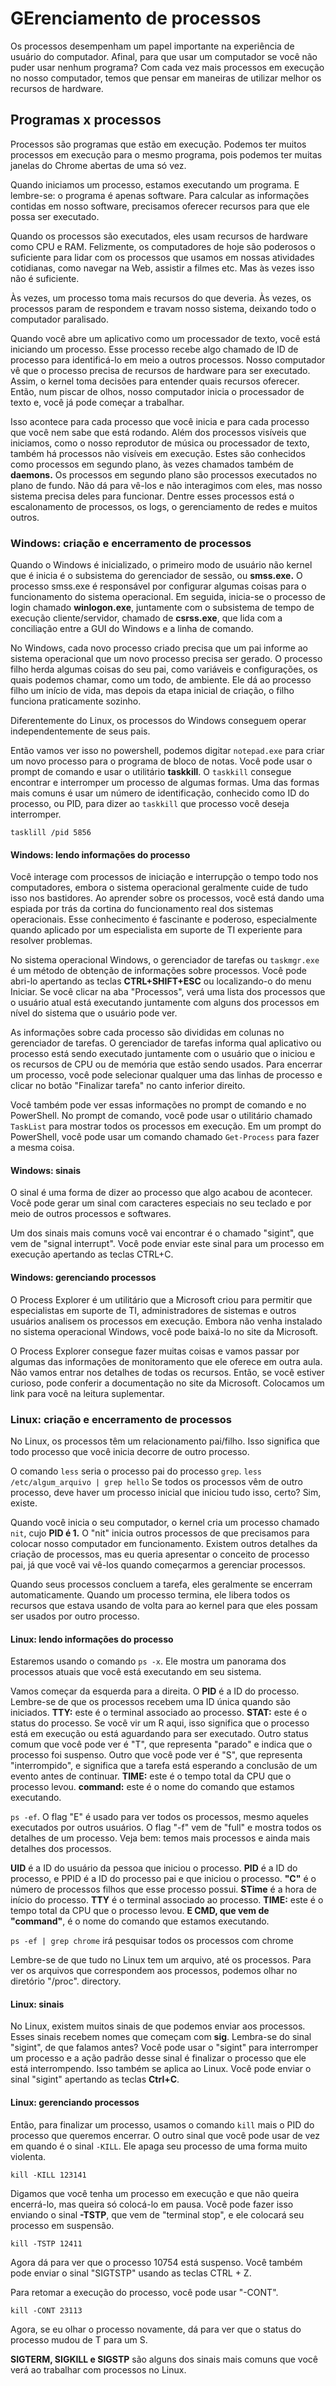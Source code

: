 # GErenciamento de processos

Os processos desempenham um papel importante na experiência de usuário do computador. Afinal, para que usar um computador se você não puder usar nenhum programa? Com cada vez mais processos em execução no nosso computador, temos que pensar em maneiras de utilizar melhor os recursos de hardware.

## Programas x processos

Processos são programas que estão em execução. Podemos ter muitos processos em execução para o mesmo programa, pois podemos ter muitas janelas do Chrome abertas de uma só vez. 

Quando iniciamos um processo, estamos executando um programa. E lembre-se: o programa é apenas software. Para calcular as informações contidas em nosso software, precisamos oferecer recursos para que ele possa ser executado.

Quando os processos são executados, eles usam recursos de hardware como CPU e RAM. Felizmente, os computadores de hoje são poderosos o suficiente para lidar com os processos que usamos em nossas atividades cotidianas, como navegar na Web, assistir a filmes etc. Mas às vezes isso não é suficiente.

Às vezes, um processo toma mais recursos do que deveria. Às vezes, os processos param de respondem e travam nosso sistema, deixando todo o computador paralisado.

Quando você abre um aplicativo como um processador de texto, você está iniciando um processo. Esse processo recebe algo chamado de ID de processo para identificá-lo em meio a outros processos. Nosso computador vê que o processo precisa de recursos de hardware para ser executado.
Assim, o kernel toma decisões para entender quais recursos oferecer. Então, num piscar de olhos, nosso computador inicia o processador de texto e, você já pode começar a trabalhar.

Isso acontece para cada processo que você inicia e para cada processo que você nem sabe que está rodando. Além dos processos visíveis que iniciamos, como o nosso reprodutor de música ou processador de texto, também há processos não visíveis em execução.
Estes são conhecidos como processos em segundo plano, às vezes chamados também de **daemons.** Os processos em segundo plano são processos executados no plano de fundo. Não dá para vê-los e não interagimos com eles, mas nosso sistema precisa deles para funcionar.
Dentre esses processos está o escalonamento de processos, os logs, o gerenciamento de redes e muitos outros.

### Windows: criação e encerramento de processos

Quando o Windows é inicializado, o primeiro modo de usuário não kernel que é inicia é o subsistema do gerenciador de sessão, ou **smss.exe.** O processo smss.exe é responsável por configurar algumas coisas para o funcionamento do sistema operacional.
Em seguida, inicia-se o processo de login chamado **winlogon.exe**, juntamente com o subsistema de tempo de execução cliente/servidor, chamado de **csrss.exe**, que lida com a conciliação entre a GUI do Windows e a linha de comando.

No Windows, cada novo processo criado precisa que um pai informe ao sistema operacional que um novo processo precisa ser gerado. O processo filho herda algumas coisas do seu pai, como variáveis e configurações, os quais podemos chamar, como um todo, de ambiente. Ele dá ao processo filho um início de vida, mas depois da etapa inicial de criação, o filho funciona praticamente sozinho.

Diferentemente do Linux, os processos do Windows conseguem operar independentemente de seus pais.

Então vamos ver isso no powershell, podemos digitar `notepad.exe` para criar um novo processo para o programa de bloco de notas.
Você pode usar o prompt de comando e usar o utilitário **taskkill**. O `taskkill` consegue encontrar e interromper um processo de algumas formas. Uma das formas mais comuns é usar um número de identificação, conhecido como ID do processo, ou PID, para dizer ao `taskkill` que processo você deseja interromper.

`tasklill /pid 5856`

#### Windows: lendo informações do processo

Você interage com processos de iniciação e interrupção o tempo todo nos computadores, embora o sistema operacional geralmente cuide de tudo isso nos bastidores.
Ao aprender sobre os processos, você está dando uma espiada por trás da cortina do funcionamento real dos sistemas operacionais. Esse conhecimento é fascinante e poderoso, especialmente quando aplicado por um especialista em suporte de TI experiente para resolver problemas.

No sistema operacional Windows, o gerenciador de tarefas ou `taskmgr.exe` é um método de obtenção de informações sobre processos. Você pode abri-lo apertando as teclas **CTRL+SHIFT+ESC** ou localizando-o do menu Iniciar.
Se você clicar na aba "Processos", verá uma lista dos processos que o usuário atual está executando juntamente com alguns dos processos em nível do sistema que o usuário pode ver.

As informações sobre cada processo são divididas em colunas no gerenciador de tarefas. O gerenciador de tarefas informa qual aplicativo ou processo está sendo executado juntamente com o usuário que o iniciou e os recursos de CPU ou de memória que estão sendo usados. Para encerrar um processo, você pode selecionar qualquer uma das linhas de processo e clicar no botão "Finalizar tarefa" no canto inferior direito.

Você também pode ver essas informações no prompt de comando e no PowerShell. No prompt de comando, você pode usar o utilitário chamado `TaskList` para mostrar todos os processos em execução.
Em um prompt do PowerShell, você pode usar um comando chamado `Get-Process` para fazer a mesma coisa.

#### Windows: sinais

O sinal é uma forma de dizer ao processo que algo acabou de acontecer. Você pode gerar um sinal com caracteres especiais no seu teclado e por meio de outros processos e softwares.

Um dos sinais mais comuns você vai encontrar é o chamado "sigint", que vem de "signal interrupt".
Você pode enviar este sinal para um processo em execução apertando as teclas CTRL+C.

#### Windows: gerenciando processos

O Process Explorer é um utilitário que a Microsoft criou para permitir que especialistas em suporte de TI, administradores de sistemas e outros usuários analisem os processos em execução.
Embora não venha instalado no sistema operacional Windows, você pode baixá-lo no site da Microsoft.

O Process Explorer consegue fazer muitas coisas e vamos passar por algumas das informações de monitoramento que ele oferece em outra aula. Não vamos entrar nos detalhes de todas os recursos. Então, se você estiver curioso, pode conferir a documentação no site da Microsoft. Colocamos um link para você na leitura suplementar.

### Linux: criação e encerramento de processos

No Linux, os processos têm um relacionamento pai/filho. Isso significa que todo processo que você inicia decorre de outro processo.

O comando `less` seria o processo pai do processo `grep`.
`less /etc/algum_arquivo | grep hello`
Se todos os processos vêm de outro processo, deve haver um processo inicial que iniciou tudo isso, certo? Sim, existe.

Quando você inicia o seu computador, o kernel cria um processo chamado `nit`, cujo **PID é 1.**
O "nit" inicia outros processos de que precisamos para colocar nosso computador em funcionamento.
Existem outros detalhes da criação de processos, mas eu queria apresentar o conceito de processo pai, já que você vai vê-los quando começarmos a gerenciar processos.

Quando seus processos concluem a tarefa, eles geralmente se encerram automaticamente. Quando um processo termina, ele libera todos os recursos que estava usando de volta para ao kernel para que eles possam ser usados por outro processo.

#### Linux: lendo informações do processo

Estaremos usando o comando `ps -x`.
Ele mostra um panorama dos processos atuais que você está executando em seu sistema.

Vamos começar da esquerda para a direita.
O **PID** é a ID do processo.
Lembre-se de que os processos recebem uma ID única quando são iniciados.
**TTY:** este é o terminal associado ao processo.
**STAT:** este é o status do processo. Se você vir um R aqui, isso significa que o processo está em execução ou está aguardando para ser executado. Outro status comum que você pode ver é "T", que representa "parado" e indica que o processo foi suspenso.
Outro que você pode ver é "S", que representa "interrompido", e significa que a tarefa está esperando a conclusão de um evento antes de continuar.
**TIME:** este é o tempo total da CPU que o processo levou.
**command:** este é o nome do comando que estamos executando.

`ps -ef`. O flag "E" é usado para ver todos os processos, mesmo aqueles executados por outros usuários. O flag "-f" vem de "full" e mostra todos os detalhes de um processo.
Veja bem: temos mais processos e ainda mais detalhes dos processos.

**UID** é a ID do usuário da pessoa que iniciou o processo.
**PID** é a ID do processo, e PPID é a ID do processo pai e que iniciou o processo.
**"C"** é o número de processos filhos que esse processo possui.
**STime** é a hora de início do processo.
**TTY** é o terminal associado ao processo.
**TIME:** este é o tempo total da CPU que o processo levou.
**E CMD, que vem de "command"**, é o nome do comando que estamos executando.

`ps -ef | grep chrome` irá pesquisar todos os processos com chrome

Lembre-se de que tudo no Linux tem um arquivo, até os processos. Para ver os arquivos que correspondem aos processos, podemos olhar no diretório "/proc". directory.

#### Linux: sinais

No Linux, existem muitos sinais de que podemos enviar aos processos. Esses sinais recebem nomes que começam com **sig**.
Lembra-se do sinal "sigint", de que falamos antes? Você pode usar o "sigint" para interromper um processo e a ação padrão desse sinal é finalizar o processo que ele está interrompendo. Isso também se aplica ao Linux. Você pode enviar o sinal "sigint" apertando as teclas **Ctrl+C**.

#### Linux: gerenciando processos

Então, para finalizar um processo, usamos o comando `kill` mais o PID do processo que queremos encerrar.
O outro sinal que você pode usar de vez em quando é o sinal `-KILL`. Ele apaga seu processo de uma forma muito violenta.

`kill -KILL 123141`

Digamos que você tenha um processo em execução e que não queira encerrá-lo, mas queira só colocá-lo em pausa. Você pode fazer isso enviando o sinal **-TSTP**, que vem de "terminal stop", e ele colocará seu processo em suspensão.

`kill -TSTP 12411`

Agora dá para ver que o processo 10754 está suspenso. Você também pode enviar o sinal "SIGTSTP" usando as teclas CTRL + Z.

Para retomar a execução do processo, você pode usar "-CONT".

`kill -CONT 23113`

Agora, se eu olhar o processo novamente, dá para ver que o status do processo mudou de T para um S.

**SIGTERM, SIGKILL e SIGSTP** são alguns dos sinais mais comuns que você verá ao trabalhar com processos no Linux.